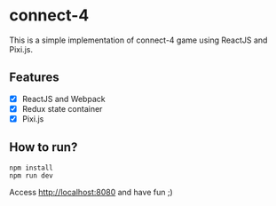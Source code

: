# connect-4

This is a simple implementation of connect-4 game using ReactJS and Pixi.js.

## Features

* [x] ReactJS and Webpack
* [x] Redux state container
* [x] Pixi.js

## How to run?

```
npm install
npm run dev
```

Access [http://localhost:8080](http://localhost:8080) and have fun ;)
